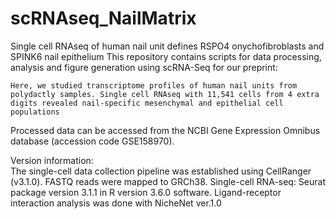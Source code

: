 # scRNAseq_NailMatrix

Single cell RNAseq of human nail unit defines RSPO4 onychofibroblasts and SPINK6 nail epithelium
This repository contains scripts for data processing, analysis and figure generation using scRNA-Seq for our preprint:


	Here, we studied transcriptome profiles of human nail units from polydactly samples. Single cell RNAseq with 11,541 cells from 4 extra digits revealed nail-specific mesenchymal and epithelial cell populations
  
  Processed data can be accessed from the NCBI Gene Expression Omnibus database (accession code GSE158970). 
   
Version information:  
The single-cell data collection pipeline was established using CellRanger (v3.1.0). 
FASTQ reads were mapped to GRCh38.
Single-cell RNA-seq: Seurat package version 3.1.1 in R version 3.6.0 software.
Ligand-receptor interaction analysis was done with NicheNet ver.1.0

